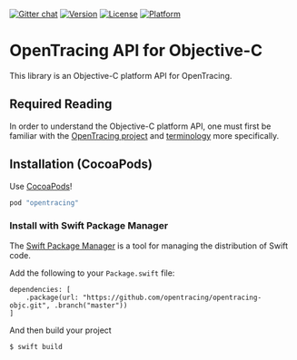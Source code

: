 [![Gitter chat](http://img.shields.io/badge/gitter-join%20chat%20%E2%86%92-brightgreen.svg)](https://gitter.im/opentracing/public) [![Version](https://img.shields.io/cocoapods/v/opentracing.svg?style=flat)](http://cocoapods.org/pods/opentracing) [![License](https://img.shields.io/cocoapods/l/opentracing.svg?style=flat)](http://cocoapods.org/pods/opentracing) [![Platform](https://img.shields.io/cocoapods/p/opentracing.svg?style=flat)](http://cocoapods.org/pods/opentracing)

# OpenTracing API for Objective-C

This library is an Objective-C platform API for OpenTracing.

## Required Reading

In order to understand the Objective-C platform API, one must first be familiar with
the [OpenTracing project](http://opentracing.io) and
[terminology](http://opentracing.io/documentation/pages/spec.html) more specifically.

## Installation (CocoaPods)

Use [CocoaPods](https://guides.cocoapods.org/using/getting-started.html)!

```ruby
pod "opentracing"
```

### Install with Swift Package Manager

 The [Swift Package Manager](https://www.swift.org/package-manager/) is a tool for managing the distribution of Swift code.

 Add the following to your `Package.swift` file:
 ```
 dependencies: [
     .package(url: "https://github.com/opentracing/opentracing-objc.git", .branch("master"))
 ]
 ```
 And then build your project
 ```
 $ swift build
 ```
